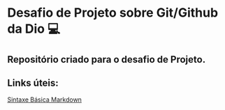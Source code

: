 # Desafio de Projeto sobre Git/Github da Dio 💻
## Repositório criado para o desafio de Projeto.

## Links úteis:
[Sintaxe Básica Markdown](https://www.markdownguide.org/basic-syntax/)
